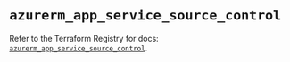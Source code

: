 # `azurerm_app_service_source_control`

Refer to the Terraform Registry for docs: [`azurerm_app_service_source_control`](https://registry.terraform.io/providers/hashicorp/azurerm/4.20.0/docs/resources/app_service_source_control).
